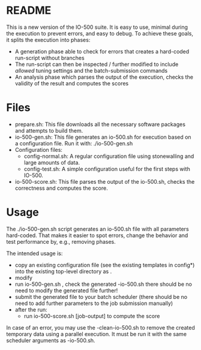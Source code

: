 # README

This is a new version of the IO-500 suite.
It is easy to use, minimal during the execution to prevent errors, and easy to debug.
To achieve these goals, it splits the execution into phases:
 * A generation phase able to check for errors that creates a hard-coded run-script without branches
 * The run-script can then be inspected / further modified to include *allowed* tuning settings and the batch-submission commands
 * An analysis phase which parses the output of the execution, checks the validity of the result and computes the scores

# Files

  * prepare.sh: This file downloads all the necessary software packages and attempts to build them.
  * io-500-gen.sh: This file generates an io-500.sh for execution based on a configuration file. Run it with: ./io-500-gen.sh <CONFIG>
  * Configuration files:
    - config-normal.sh: A regular configuration file using stonewalling and large amounts of data.
    - config-test.sh: A simple configuration useful for the first steps with IO-500.
  * io-500-score.sh: This file parses the output of the io-500.sh, checks the correctness and computes the score.

# Usage

The ./io-500-gen.sh script generates an io-500.sh file with all parameters hard-coded.
That makes it easier to spot errors, change the behavior and test performance by, e.g., removing phases.

The intended usage is:
 - copy an existing configuration file (see the existing templates in config*) into the existing top-level directory as <CONFIG>.
 - modify <CONFIG>
 - run io-500-gen.sh <CONFIG>, check the generated <CONFIG>-io-500.sh
   there should be no need to modify the generated file further!
 - submit the generated file to your batch scheduler
   (there should be no need to add further parameters to the job submission manually)
 - after the run:
   - run io-500-score.sh [job-output] to compute the score

In case of an error, you may use the <CONFIG>-clean-io-500.sh to remove the created temporary data using a parallel execution.
It must be run it with the same scheduler arguments as <CONFIG>-io-500.sh.
